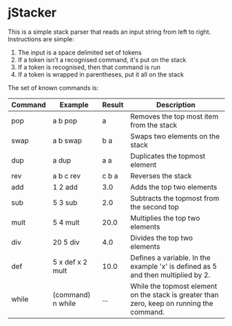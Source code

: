 jStacker
========

This is a simple stack parser that reads an input string from left to right.  Instructions are simple:

1. The input is a space delimited set of tokens
2. If a token isn't a recognised command, it's put on the stack
3. If a token is recognised, then that command is run
4. If a token is wrapped in parentheses, put it all on the stack

The set of known commands is:

|Command|Example  |Result|Description|
|-------|---------|------|-----------|
|pop    |a b pop  |a     |Removes the top most item from the stack|
|swap   |a b swap |b a   |Swaps two elements on the stack|
|dup    |a dup    |a a   |Duplicates the topmost element|
|rev    |a b c rev|c b a |Reverses the stack|
|add    |1 2 add  |3.0   |Adds the top two elements|
|sub    |5 3 sub  |2.0   |Subtracts the topmost from the second top|
|mult   |5 4 mult |20.0  |Multiplies the top two elements|
|div    |20 5 div |4.0   |Divides the top two elements|
|def    |5 x def x 2 mult|10.0|Defines a variable.  In the example 'x' is defined as 5 and then multiplied by 2.|
|while  |(command) n while|...|While the topmost element on the stack is greater than zero, keep on running the command.|
